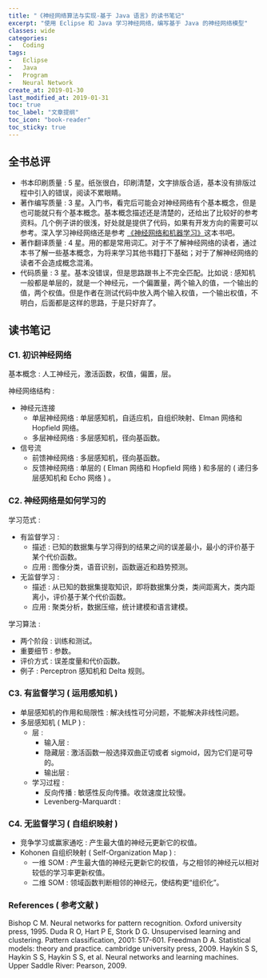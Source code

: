 ```yaml
---
title: "《神经网络算法与实现-基于 Java 语言》的读书笔记"
excerpt: "使用 Eclipse 和 Java 学习神经网络，编写基于 Java 的神经网络模型"
classes: wide
categories:
-   Coding
tags:
-   Eclipse
-   Java
-   Program
-   Neural Network
create_at: 2019-01-30
last_modified_at: 2019-01-31
toc: true
toc_label: "文章提纲"
toc_icon: "book-reader"
toc_sticky: true
---
```


## 全书总评

-   书本印刷质量 : 5 星。纸张很白，印刷清楚，文字排版合适，基本没有排版过程中引入的错误，阅读不累眼睛。
-   著作编写质量 : 3 星。入门书，看完后可能会对神经网络有个基本概念，但是也可能就只有个基本概念。基本概念描述还是清楚的，还给出了比较好的参考资料。几个例子讲的很浅，好处就是提供了代码，如果有开发方向的需要可以参考。深入学习神经网络还是参考 [《神经网络和机器学习》](https://book.douban.com/subject/5952531/)这本书吧。
-   著作翻译质量 : 4 星。用的都是常用词汇。对于不了解神经网络的读者，通过本书了解一些基本概念，为将来学习其他书籍打下基础；对于了解神经网络的读者不会造成概念混淆。
-   代码质量 : 3 星。基本没错误，但是思路跟书上不完全匹配。比如说 : 感知机一般都是单层的，就是一个神经元，一个偏置量，两个输入的值，一个输出的值，两个权值。但是作者在测试代码中放入两个输入权值，一个输出权值，不明白，后面都是这样的思路，于是只好弃了。

## 读书笔记

### C1. 初识神经网络

基本概念 : 人工神经元，激活函数，权值，偏置，层。

神经网络结构 :

-   神经元连接
    -   单层神经网络 : 单层感知机，自适应机，自组织映射、Elman 网络和 Hopfield 网络。
    -   多层神经网络 : 多层感知机，径向基函数。
-   信号流
    -   前馈神经网络 : 多层感知机，径向基函数。
    -   反馈神经网络 : 单层的 ( Elman 网络和 Hopfield 网络 ) 和多层的 ( 递归多层感知机和 Echo 网络 ) 。

### C2. 神经网络是如何学习的

学习范式 :

-   有监督学习 :
    -   描述 : 已知的数据集与学习得到的结果之间的误差最小，最小的评价基于某个代价函数。
    -   应用 : 图像分类，语音识别，函数逼近和趋势预测。
-   无监督学习 :
    -   描述 : 从已知的数据集提取知识，即将数据集分类，类间距离大，类内距离小，评价基于某个代价函数。
    -   应用 : 聚类分析，数据压缩，统计建模和语言建模。

学习算法 :

-   两个阶段 : 训练和测试。
-   重要细节 : 参数。
-   评价方式 : 误差度量和代价函数。
-   例子 : Perceptron 感知机和 Delta 规则。

### C3. 有监督学习 ( 运用感知机 )

-   单层感知机的作用和局限性 : 解决线性可分问题，不能解决非线性问题。
-   多层感知机 ( MLP ) :
    -   层 :
        -   输入层 :
        -   隐藏层 : 激活函数一般选择双曲正切或者 sigmoid，因为它们是可导的。
        -   输出层 :
    -   学习过程 :
        -   反向传播 : 敏感性反向传播。收敛速度比较慢。
        -   Levenberg-Marquardt :

### C4. 无监督学习 ( 自组织映射 )

-   竞争学习或赢家通吃 : 产生最大值的神经元更新它的权值。
-   Kohonen 自组织映射 ( Self-Organization Map ) :
    -   一维 SOM : 产生最大值的神经元更新它的权值，与之相邻的神经元以相对较低的学习率更新权值。
    -   二维 SOM : 领域函数判断相邻的神经元，使结构更“组织化”。

### References ( 参考文献 )

Bishop C M. Neural networks for pattern recognition. Oxford university press, 1995.
Duda R O, Hart P E, Stork D G. Unsupervised learning and clustering. Pattern classification, 2001: 517-601.
Freedman D A. Statistical models: theory and practice. cambridge university press, 2009.
Haykin S S, Haykin S S, Haykin S S, et al. Neural networks and learning machines. Upper Saddle River: Pearson, 2009.
